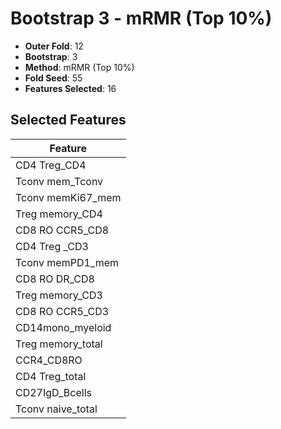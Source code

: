 # Bootstrap 3 - mRMR (Top 10%)

- **Outer Fold**: 12
- **Bootstrap**: 3
- **Method**: mRMR (Top 10%)
- **Fold Seed**: 55
- **Features Selected**: 16

## Selected Features

| Feature |
|---------|
| CD4 Treg_CD4 |
| Tconv mem_Tconv |
| Tconv memKi67_mem |
| Treg memory_CD4 |
| CD8 RO CCR5_CD8 |
| CD4 Treg _CD3 |
| Tconv memPD1_mem |
| CD8 RO DR_CD8 |
| Treg memory_CD3 |
| CD8 RO CCR5_CD3 |
| CD14mono_myeloid |
| Treg memory_total |
| CCR4_CD8RO |
| CD4 Treg_total |
| CD27IgD_Bcells |
| Tconv naive_total |
